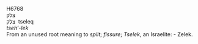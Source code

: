 <body>
  <p>H6768<br>  צלק  <br> צֶּלֶק  ‎  tseleq  <br><i>tseh‘-lek </i><br>From an unused root meaning to <i>split</i>; <i>fissure</i>; <i>Tselek</i>, an Israelite: - Zelek.<br></p>
 </body>